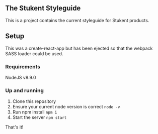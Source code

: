 ## The Stukent Styleguide
This is a project contains the current styleguide for Stukent products.

## Setup
This was a create-react-app but has been ejected so that the webpack SASS loader could be used.

### Requirements
NodeJS v8.9.0

### Up and running

1. Clone this repository
1. Ensure your current node version is correct `node -v`
1. Run npm install `npm i`
1. Start the server `npm start`

That's it!